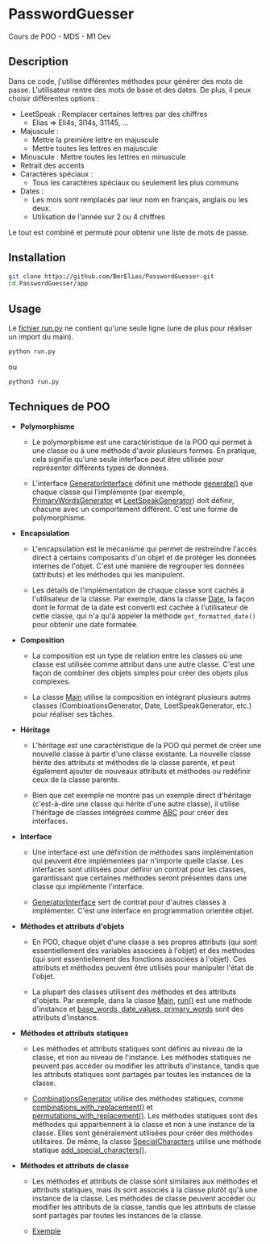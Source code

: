 # PasswordGuesser

Cours de POO - MDS -  M1 Dev

## Description

Dans ce code, j'utilise différentes méthodes pour générer des mots de passe.
L'utilisateur rentre des mots de base et des dates.
De plus, il peux choisir différentes options :

-   LeetSpeak : Remplacer certaines lettres par des chiffres
    -   Elias => Eli4s, 3l14s, 31145, ...
-   Majuscule :
    -   Mettre la première lettre en majuscule
    -   Mettre toutes les lettres en majuscule
-   Minuscule : Mettre toutes les lettres en minuscule
-   Retrait des accents
-   Caractères spéciaux :
    -   Tous les caractères spéciaux ou seulement les plus communs
-   Dates :
    -   Les mois sont remplacés par leur nom en français, anglais ou les deux.
    -   Utilisation de l'année sur 2 ou 4 chiffres

Le tout est combiné et permuté pour obtenir une liste de mots de passe.

## Installation

```bash
git clone https://github.com/BmrElias/PasswordGuesser.git
cd PasswordGuesser/app
```

## Usage

Le [fichier run.py](app/run.py) ne contient qu'une seule ligne (une de plus pour réaliser un import du main).

```bash
python run.py
```

ou

```bash
python3 run.py
```

## Techniques de POO

-   **Polymorphisme**

    -   Le polymorphisme est une caractéristique de la POO qui permet à une classe ou à une méthode d'avoir plusieurs formes. En pratique, cela signifie qu'une seule interface peut être utilisée pour représenter différents types de données.

    -   L'interface [GeneratorInterface](app/generator_interface.py) définit une méthode [generate()](https://github.com/BmrElias/PasswordGuesser/blob/c2ccb0e92369867015c521bde9832b20c7fe51b6/app/generator_interface.py#L6C6-L6C6) que chaque classe qui l'implémente (par exemple, [PrimaryWordsGenerator](<[app/primary_word_generator.py](https://github.com/BmrElias/PasswordGuesser/blob/7c22d8b0f1bfa37ad8acbe57496417cc9707598a/app/primary_word_generator.py#L15)>) et [LeetSpeakGenerator](<[app/leet_speak_generator.py](https://github.com/BmrElias/PasswordGuesser/blob/7c22d8b0f1bfa37ad8acbe57496417cc9707598a/app/leet_speak_generator.py#L10)>)) doit définir, chacune avec un comportement différent. C'est une forme de polymorphisme.

-   **Encapsulation**

    -   L'encapsulation est le mécanisme qui permet de restreindre l'accès direct à certains composants d'un objet et de protéger les données internes de l'objet. C'est une manière de regrouper les données (attributs) et les méthodes qui les manipulent.

    -   Les détails de l'implémentation de chaque classe sont cachés à l'utilisateur de la classe. Par exemple, dans la classe [Date](app/date_generator.py), la façon dont le format de la date est converti est cachée à l'utilisateur de cette classe, qui n'a qu'à appeler la méthode `get_formatted_date()` pour obtenir une date formatée.

-   **Composition**

    -   La composition est un type de relation entre les classes où une classe est utilisée comme attribut dans une autre classe. C'est une façon de combiner des objets simples pour créer des objets plus complexes.

    -   La classe [Main](app/main.py) utilise la composition en intégrant plusieurs autres classes (CombinationsGenerator, Date, LeetSpeakGenerator, etc.) pour réaliser ses tâches.

-   **Héritage**

    -   L'héritage est une caractéristique de la POO qui permet de créer une nouvelle classe à partir d'une classe existante. La nouvelle classe hérite des attributs et méthodes de la classe parente, et peut également ajouter de nouveaux attributs et méthodes ou redéfinir ceux de la classe parente.

    -   Bien que cet exemple ne montre pas un exemple direct d'héritage (c'est-à-dire une classe qui hérite d'une autre classe), il utilise l'héritage de classes intégrées comme [ABC](https://github.com/BmrElias/PasswordGuesser/blob/7c22d8b0f1bfa37ad8acbe57496417cc9707598a/app/generator_interface.py#L4) pour créer des interfaces.

-   **Interface**

    -   Une interface est une définition de méthodes sans implémentation qui peuvent être implémentées par n'importe quelle classe. Les interfaces sont utilisées pour définir un contrat pour les classes, garantissant que certaines méthodes seront présentes dans une classe qui implémente l'interface.

    -   [GeneratorInterface](app/generator_interface.py) sert de contrat pour d'autres classes à implémenter. C'est une interface en programmation orientée objet.

-   **Méthodes et attributs d'objets**

    -   En POO, chaque objet d'une classe a ses propres attributs (qui sont essentiellement des variables associées à l'objet) et des méthodes (qui sont essentiellement des fonctions associées à l'objet). Ces attributs et méthodes peuvent être utilisés pour manipuler l'état de l'objet.

    -   La plupart des classes utilisent des méthodes et des attributs d'objets. Par exemple, dans la classe [Main](app/main.py), [run()](<[https://github.com/BmrElias/PasswordGuesser/blob/7c22d8b0f1bfa37ad8acbe57496417cc9707598a/app/main.py#L121](https://github.com/BmrElias/PasswordGuesser/blob/7c22d8b0f1bfa37ad8acbe57496417cc9707598a/app/main.py#L20)>) est une méthode d'instance et [base_words, date_values, primary_words](https://github.com/BmrElias/PasswordGuesser/blob/7c22d8b0f1bfa37ad8acbe57496417cc9707598a/app/main.py#L21C9-L23C32) sont des attributs d'instance.

-   **Méthodes et attributs statiques**

    -   Les méthodes et attributs statiques sont définis au niveau de la classe, et non au niveau de l'instance. Les méthodes statiques ne peuvent pas accéder ou modifier les attributs d'instance, tandis que les attributs statiques sont partagés par toutes les instances de la classe.

    -   [CombinationsGenerator](app/combinations_generator.py) utilise des méthodes statiques, comme [combinations_with_replacement()](https://github.com/BmrElias/PasswordGuesser/blob/7c22d8b0f1bfa37ad8acbe57496417cc9707598a/app/combinations_generator.py#L3) et [permutations_with_replacement()](https://github.com/BmrElias/PasswordGuesser/blob/7c22d8b0f1bfa37ad8acbe57496417cc9707598a/app/combinations_generator.py#L14). Les méthodes statiques sont des méthodes qui appartiennent à la classe et non à une instance de la classe. Elles sont généralement utilisées pour créer des méthodes utilitaires. De même, la classe [SpecialCharacters](app/special_characters.py) utilise une méthode statique [add_special_characters()](https://github.com/BmrElias/PasswordGuesser/blob/7c22d8b0f1bfa37ad8acbe57496417cc9707598a/app/special_characters.py#L3).

-   **Méthodes et attributs de classe**

    -   Les méthodes et attributs de classe sont similaires aux méthodes et attributs statiques, mais ils sont associés à la classe plutôt qu'à une instance de la classe. Les méthodes de classe peuvent accéder ou modifier les attributs de la classe, tandis que les attributs de classe sont partagés par toutes les instances de la classe.

    -   [Exemple](app/test_class.py)
